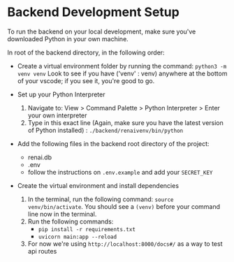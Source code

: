 # Backend Development Setup

To run the backend on your local development, make sure you've downloaded Python in your own machine.

In root of the backend directory, in the following order:

- Create a virtual environment folder by running the command: `python3 -m venv venv`
  Look to see if you have ('venv' : venv) anywhere at the bottom of your vscode; if you see it, you're good to go.

- Set up your Python Interpreter

  1. Navigate to: View > Command Palette > Python Interpreter > Enter your own interpreter
  2. Type in this exact line (Again, make sure you have the latest version of Python installed) : `./backend/renaivenv/bin/python`

- Add the following files in the backend root directory of the project:

  - renai.db
  - .env
  - follow the instructions on `.env.example` and add your `SECRET_KEY`

- Create the virtual environment and install dependencies
  1. In the terminal, run the following command: `source venv/bin/activate`. You should see a `(venv)` before your command line now in the terminal.
  2. Run the following commands:
     - `pip install -r requirements.txt`
     - `uvicorn main:app --reload`
  3. For now we're using `http://localhost:8000/docs#/` as a way to test api routes
